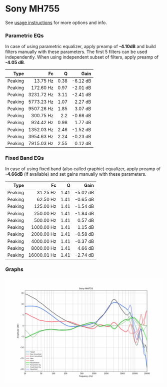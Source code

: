 # Sony MH755
See [usage instructions](https://github.com/jaakkopasanen/AutoEq#usage) for more options and info.

### Parametric EQs
In case of using parametric equalizer, apply preamp of **-4.10dB** and build filters manually
with these parameters. The first 5 filters can be used independently.
When using independent subset of filters, apply preamp of **-4.05 dB**.

| Type    | Fc         |    Q | Gain     |
|--------:|-----------:|-----:|---------:|
| Peaking | 13.75 Hz   | 0.38 | -6.12 dB |
| Peaking | 172.60 Hz  | 0.97 | -2.01 dB |
| Peaking | 3231.72 Hz | 3.11 | -2.41 dB |
| Peaking | 5773.23 Hz | 1.07 | 2.27 dB  |
| Peaking | 9507.26 Hz | 1.85 | 3.07 dB  |
| Peaking | 300.75 Hz  | 2.2  | -0.66 dB |
| Peaking | 924.42 Hz  | 0.98 | 1.77 dB  |
| Peaking | 1352.03 Hz | 2.46 | -1.52 dB |
| Peaking | 3954.63 Hz | 2.24 | -0.23 dB |
| Peaking | 7915.03 Hz | 2.55 | 0.12 dB  |

### Fixed Band EQs
In case of using fixed band (also called graphic) equalizer, apply preamp of **-4.66dB**
(if available) and set gains manually with these parameters.

| Type    | Fc          |    Q | Gain     |
|--------:|------------:|-----:|---------:|
| Peaking | 31.25 Hz    | 1.41 | -5.02 dB |
| Peaking | 62.50 Hz    | 1.41 | -0.65 dB |
| Peaking | 125.00 Hz   | 1.41 | -1.54 dB |
| Peaking | 250.00 Hz   | 1.41 | -1.84 dB |
| Peaking | 500.00 Hz   | 1.41 | 0.57 dB  |
| Peaking | 1000.00 Hz  | 1.41 | 1.15 dB  |
| Peaking | 2000.00 Hz  | 1.41 | -0.58 dB |
| Peaking | 4000.00 Hz  | 1.41 | -0.37 dB |
| Peaking | 8000.00 Hz  | 1.41 | 4.66 dB  |
| Peaking | 16000.01 Hz | 1.41 | -2.74 dB |

### Graphs
![](./Sony%20MH755.png)